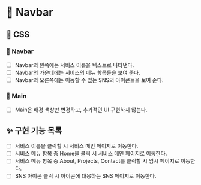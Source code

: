 # 🚀 Navbar

## 🎨 CSS

### 📌 Navbar

- [ ] Navbar의 왼쪽에는 서비스 이름을 텍스트로 나타낸다.
- [ ] Navbar의 가운데에는 서비스의 메뉴 항목들을 보여 준다.
- [ ] Navbar의 오른쪽에는 이동할 수 있는 SNS의 아이콘들을 보여 준다.

### 📌 Main

- [ ] Main은 배경 색상만 변경하고, 추가적인 UI 구현하지 않는다.

## ✨ 구현 기능 목록

- [ ] 서비스 이름을 클릭할 시 서비스 메인 페이지로 이동한다.
- [ ] 서비스 메뉴 항목 중 Home을 클릭 시 서비스 메인 페이지로 이동한다.
- [ ] 서비스 메뉴 항목 중 About, Projects, Contact를 클릭할 시 임시 페이지로 이동한다.
- [ ] SNS 아이콘 클릭 시 아이콘에 대응하는 SNS 페이지로 이동한다.
